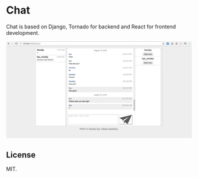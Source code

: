 # Chat

Chat is based on Django, Tornado for backend and React for frontend development.

 [![](chat.png)](http://ilyavenskiy.com/chat)

## License

MIT.
